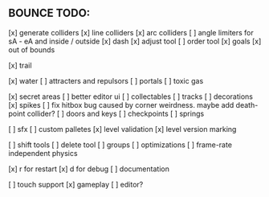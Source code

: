 ## BOUNCE TODO:
  [x] generate colliders
  [x] line colliders
  [x] arc colliders
    [ ] angle limiters for sA - eA and inside / outside
  [x] dash
  [x] adjust tool
  [ ] order tool
  [x] goals
  [x] out of bounds
  
  [x] trail
  
  [x] water
  [ ] attracters and repulsors
  [ ] portals
  [ ] toxic gas
  
  [x] secret areas
    [ ] better editor ui
  [ ] collectables
  [ ] tracks
  [ ] decorations
  [x] spikes
    [ ] fix hitbox bug caused by corner weirdness. maybe add death-point collider?
  [ ] doors and keys
  [ ] checkpoints
  [ ] springs
  
  [ ] sfx
  [ ] custom palletes
  [x] level validation
  [x] level version marking
  
  [ ] shift tools
  [ ] delete tool
  [ ] groups
  [ ] optimizations
  [ ] frame-rate independent physics
  
  [x] r for restart
  [x] d for debug
  [ ] documentation
  
  [ ] touch support
    [x] gameplay
    [ ] editor?
